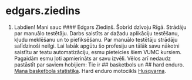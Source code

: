 # edgars.ziedins

1. Labdien! Mani sauc #### Edgars Ziediņš. Šobrīd dzīvoju Rīgā. Strādāju par manuālo testētāju. Darbs saistīts ar dažadu aplikāciju testēšanu, kļudu meklēšanu un to piefiksēšanu. Par manuālo testētāju strādāju salīdzinoši neilgi. Lai labāk apgūtu šo profesiju un tālāk savu nākotni saistītu ar teatu automatizāciju, esmu pieteicies šiem VUMC kursiem. Pagaidām esmu ļoti apmierināts ar savu izvēli. Vēlos arī nedaudz pastāstīt par saviem hobijiem: Tie ir ## basketbols un ## hard enduro.  [Mana basketbola statistika](https://www.olybetliga.com/personas/edgars-ziedins/1886/2799). 
Hard enduro motocikls [Husqvarna](img/moto.jpeg).